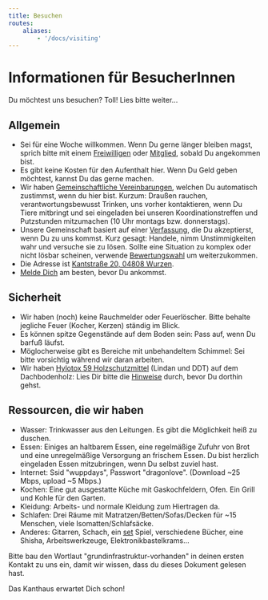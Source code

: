 ```yaml
---
title: Besuchen
routes:
    aliases:
        - '/docs/visiting'
---
```

# Informationen für BesucherInnen

Du möchtest uns besuchen? Toll! Lies bitte weiter...

## Allgemein

- Sei für eine Woche willkommen. Wenn Du gerne länger bleiben magst, sprich bitte mit einem [Freiwilligen](../volunteers/) oder [Mitglied](../members/), sobald Du angekommen bist.
- Es gibt keine Kosten für den Aufenthalt hier. Wenn Du Geld geben möchtest, kannst Du das gerne machen.
- Wir haben [Gemeinschaftliche Vereinbarungen](../collectiveagreements/), welchen Du automatisch zustimmst, wenn du hier bist. Kurzum: Draußen rauchen, verantwortungsbewusst Trinken, uns vorher kontaktieren, wenn Du Tiere mitbringt und sei eingeladen bei unseren Koordinationstreffen und Putzstunden mitzumachen (10 Uhr montags bzw. donnerstags).
- Unsere Gemeinschaft basiert auf einer [Verfassung](../constitution), die Du akzeptierst, wenn Du zu uns kommst. Kurz gesagt: Handele, nimm Unstimmigkeiten wahr und versuche sie zu lösen. Sollte eine Situation zu komplex oder nicht lösbar scheinen, verwende [Bewertungswahl](../constitution/#8c-score-voting) um weiterzukommen.
- Die Adresse ist [Kantstraße 20, 04808 Wurzen](https://www.openstreetmap.org/search?query=20%20kantstrasse%20wurzen#map=19/51.36711/12.74075&layers=N).
- [Melde Dich](../../contact/) am besten, bevor Du ankommst.

## Sicherheit

- Wir haben (noch) keine Rauchmelder oder Feuerlöscher. Bitte behalte jegliche Feuer (Kocher, Kerzen) ständig im Blick.
- Es können spitze Gegenstände auf dem Boden sein: Pass auf, wenn Du barfuß läufst.
- Möglocherweise gibt es Bereiche mit unbehandeltem Schimmel: Sei bitte vorsichtig während wir daran arbeiten.
- Wir haben [Hylotox 59 Holzschutzmittel](https://de.wikipedia.org/wiki/Hylotox) (Lindan und DDT) auf dem Dachbodenholz: Lies Dir bitte die [Hinweise](../../signs/attic) durch, bevor Du dorthin gehst.

## Ressourcen, die wir haben

- Wasser: Trinkwasser aus den Leitungen. Es gibt die Möglichkeit heiß zu duschen.
- Essen: Einiges an haltbarem Essen, eine regelmäßige Zufuhr von Brot und eine unregelmäßige Versorgung an frischem Essen. Du bist herzlich eingeladen Essen mitzubringen, wenn Du selbst zuviel hast.
- Internet: Ssid "wuppdays", Passwort "dragonlove". (Download ~25 Mbps, upload ~5 Mbps.)
- Kochen: Eine gut ausgestatte Küche mit Gaskochfeldern, Ofen. Ein Grill und Kohle für den Garten.
- Kleidung: Arbeits- und normale Kleidung zum Hiertragen da.
- Schlafen: Drei Räume mit Matratzen/Betten/Sofas/Decken für ~15 Menschen, viele Isomatten/Schlafsäcke.
- Anderes: Gitarren, Schach, ein [set](https://en.wikipedia.org/wiki/Set_(game)) Spiel, verschiedene Bücher, eine Shisha, Arbeitswerkzeuge, Elektronikbastelkrams...

Bitte bau den Wortlaut "grundinfrastruktur-vorhanden" in deinen ersten Kontakt zu uns ein, damit wir wissen, dass du dieses Dokument gelesen hast.

Das Kanthaus erwartet Dich schon!
